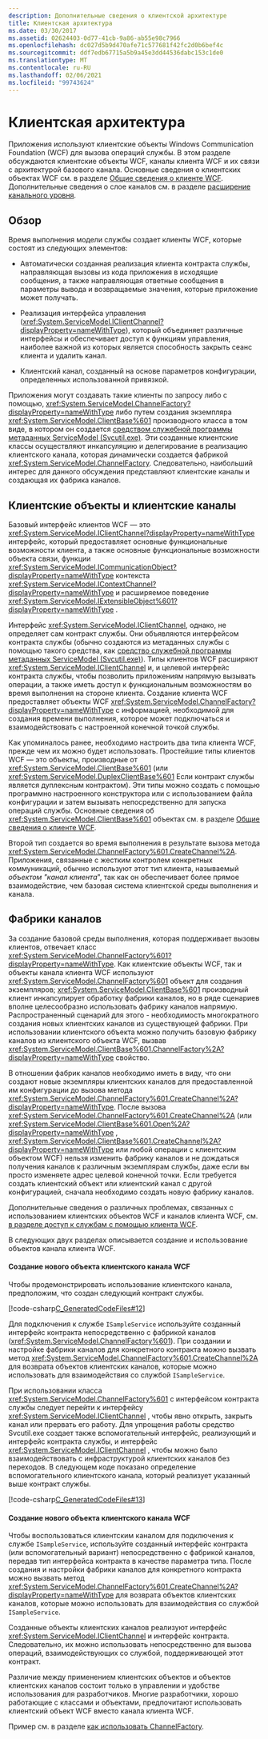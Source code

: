 ```yaml
---
description: Дополнительные сведения о клиентской архитектуре
title: Клиентская архитектура
ms.date: 03/30/2017
ms.assetid: 02624403-0d77-41cb-9a86-ab55e98c7966
ms.openlocfilehash: dc027d5b9d470afe71c577681f42fc2d0b6bef4c
ms.sourcegitcommit: ddf7edb67715a5b9a45e3dd44536dabc153c1de0
ms.translationtype: MT
ms.contentlocale: ru-RU
ms.lasthandoff: 02/06/2021
ms.locfileid: "99743624"
---
```

# <a name="client-architecture"></a>Клиентская архитектура

Приложения используют клиентские объекты Windows Communication Foundation (WCF) для вызова операций службы. В этом разделе обсуждаются клиентские объекты WCF, каналы клиента WCF и их связи с архитектурой базового канала. Основные сведения о клиентских объектах WCF см. в разделе [Общие сведения о клиенте WCF](../wcf-client-overview.md). Дополнительные сведения о слое каналов см. в разделе [расширение канального уровня](../extending/extending-the-channel-layer.md).  
  
## <a name="overview"></a>Обзор  

 Время выполнения модели службы создает клиенты WCF, которые состоят из следующих элементов:  
  
- Автоматически созданная реализация клиента контракта службы, направляющая вызовы из кода приложения в исходящие сообщения, а также направляющая ответные сообщения в параметры вывода и возвращаемые значения, которые приложение может получать.  
  
- Реализация интерфейса управления (<xref:System.ServiceModel.IClientChannel?displayProperty=nameWithType>), который объединяет различные интерфейсы и обеспечивает доступ к функциям управления, наиболее важной из которых является способность закрыть сеанс клиента и удалить канал.  
  
- Клиентский канал, созданный на основе параметров конфигурации, определенных использованной привязкой.  
  
 Приложения могут создавать такие клиенты по запросу либо с помощью, <xref:System.ServiceModel.ChannelFactory?displayProperty=nameWithType> либо путем создания экземпляра <xref:System.ServiceModel.ClientBase%601> производного класса в том виде, в котором он создается [средством служебной программы метаданных ServiceModel (Svcutil.exe)](../servicemodel-metadata-utility-tool-svcutil-exe.md). Эти созданные клиентские классы осуществляют инкапсуляцию и делегирование в реализацию клиентского канала, которая динамически создается фабрикой <xref:System.ServiceModel.ChannelFactory>. Следовательно, наибольший интерес для данного обсуждения представляют клиентские каналы и создающая их фабрика каналов.  
  
## <a name="client-objects-and-client-channels"></a>Клиентские объекты и клиентские каналы  

 Базовый интерфейс клиентов WCF — это <xref:System.ServiceModel.IClientChannel?displayProperty=nameWithType> интерфейс, который предоставляет основные функциональные возможности клиента, а также основные функциональные возможности объекта связи, функции <xref:System.ServiceModel.ICommunicationObject?displayProperty=nameWithType> контекста <xref:System.ServiceModel.IContextChannel?displayProperty=nameWithType> и расширяемое поведение <xref:System.ServiceModel.IExtensibleObject%601?displayProperty=nameWithType> .  
  
 Интерфейс <xref:System.ServiceModel.IClientChannel>, однако, не определяет сам контракт службы. Они объявляются интерфейсом контракта службы (обычно создаются из метаданных службы с помощью такого средства, как [средство служебной программы метаданных ServiceModel (Svcutil.exe)](../servicemodel-metadata-utility-tool-svcutil-exe.md)). Типы клиентов WCF расширяют <xref:System.ServiceModel.IClientChannel> и, и целевой интерфейс контракта службы, чтобы позволить приложениям напрямую вызывать операции, а также иметь доступ к функциональным возможностям во время выполнения на стороне клиента. Создание клиента WCF предоставляет объекты WCF <xref:System.ServiceModel.ChannelFactory?displayProperty=nameWithType> с информацией, необходимой для создания времени выполнения, которое может подключаться и взаимодействовать с настроенной конечной точкой службы.  
  
 Как упоминалось ранее, необходимо настроить два типа клиента WCF, прежде чем их можно будет использовать. Простейшие типы клиентов WCF — это объекты, производные от <xref:System.ServiceModel.ClientBase%601> (или <xref:System.ServiceModel.DuplexClientBase%601> Если контракт службы является дуплексным контрактом). Эти типы можно создать с помощью программно настроенного конструктора или с использованием файла конфигурации и затем вызывать непосредственно для запуска операций службы. Основные сведения об <xref:System.ServiceModel.ClientBase%601> объектах см. в разделе [Общие сведения о клиенте WCF](../wcf-client-overview.md).  
  
 Второй тип создается во время выполнения в результате вызова метода <xref:System.ServiceModel.ChannelFactory%601.CreateChannel%2A>. Приложения, связанные с жестким контролем конкретных коммуникаций, обычно используют этот тип клиента, называемый *объектом "канал клиента*", так как он обеспечивает более прямое взаимодействие, чем базовая система клиентской среды выполнения и канала.  
  
## <a name="channel-factories"></a>Фабрики каналов  

 За создание базовой среды выполнения, которая поддерживает вызовы клиентов, отвечает класс <xref:System.ServiceModel.ChannelFactory%601?displayProperty=nameWithType>. Как клиентские объекты WCF, так и объекты канала клиента WCF используют <xref:System.ServiceModel.ChannelFactory%601> объект для создания экземпляров; <xref:System.ServiceModel.ClientBase%601> производный клиент инкапсулирует обработку фабрики каналов, но в ряде сценариев вполне целесообразно использовать фабрику каналов напрямую. Распространенный сценарий для этого - необходимость многократного создания новых клиентских каналов из существующей фабрики. При использовании клиентского объекта можно получить базовую фабрику каналов из клиентского объекта WCF, вызвав <xref:System.ServiceModel.ClientBase%601.ChannelFactory%2A?displayProperty=nameWithType> свойство.  
  
 В отношении фабрик каналов необходимо иметь в виду, что они создают новые экземпляры клиентских каналов для предоставленной им конфигурации до вызова метода <xref:System.ServiceModel.ChannelFactory%601.CreateChannel%2A?displayProperty=nameWithType>. После вызова <xref:System.ServiceModel.ChannelFactory%601.CreateChannel%2A> (или <xref:System.ServiceModel.ClientBase%601.Open%2A?displayProperty=nameWithType> , <xref:System.ServiceModel.ClientBase%601.CreateChannel%2A?displayProperty=nameWithType> или любой операции с клиентским объектом WCF) нельзя изменить фабрику каналов и не дождаться получения каналов к различным экземплярам службы, даже если вы просто изменяете адрес целевой конечной точки. Если требуется создать клиентский объект или клиентский канал с другой конфигурацией, сначала необходимо создать новую фабрику каналов.  
  
 Дополнительные сведения о различных проблемах, связанных с использованием клиентских объектов WCF и каналов клиента WCF, см. [в разделе доступ к службам с помощью клиента WCF](accessing-services-using-a-client.md).  
  
 В следующих двух разделах описывается создание и использование объектов канала клиента WCF.  
  
#### <a name="creating-a-new-wcf-client-channel-object"></a>Создание нового объекта клиентского канала WCF  

 Чтобы продемонстрировать использование клиентского канала, предположим, что создан следующий контракт службы.  
  
 [!code-csharp[C_GeneratedCodeFiles#12](../../../../samples/snippets/csharp/VS_Snippets_CFX/c_generatedcodefiles/cs/proxycode.cs#12)]  
  
 Для подключения к службе `ISampleService` используйте созданный интерфейс контракта непосредственно с фабрикой каналов (<xref:System.ServiceModel.ChannelFactory%601>). При создании и настройке фабрики каналов для конкретного контракта можно вызвать метод <xref:System.ServiceModel.ChannelFactory%601.CreateChannel%2A> для возврата объектов клиентских каналов, которые можно использовать для взаимодействия со службой `ISampleService`.  
  
 При использовании класса <xref:System.ServiceModel.ChannelFactory%601> с интерфейсом контракта службы следует перейти к интерфейсу <xref:System.ServiceModel.IClientChannel> , чтобы явно открыть, закрыть канал или прервать его работу. Для упрощения работы средство Svcutil.exe создает также вспомогательный интерфейс, реализующий и интерфейс контракта службы, и интерфейс <xref:System.ServiceModel.IClientChannel> , чтобы можно было взаимодействовать с инфраструктурой клиентских каналов без переходов. В следующем коде показано определение вспомогательного клиентского канала, который реализует указанный выше контракт службы.  
  
 [!code-csharp[C_GeneratedCodeFiles#13](../../../../samples/snippets/csharp/VS_Snippets_CFX/c_generatedcodefiles/cs/proxycode.cs#13)]  
  
#### <a name="creating-a-new-wcf-client-channel-object"></a>Создание нового объекта клиентского канала WCF  

 Чтобы воспользоваться клиентским каналом для подключения к службе `ISampleService`, используйте созданный интерфейс контракта (или вспомогательный вариант) непосредственно с фабрикой каналов, передав тип интерфейса контракта в качестве параметра типа. После создания и настройки фабрики каналов для конкретного контракта можно вызвать метод <xref:System.ServiceModel.ChannelFactory%601.CreateChannel%2A?displayProperty=nameWithType> для возврата объектов клиентских каналов, которые можно использовать для взаимодействия со службой `ISampleService`.  
  
 Созданные объекты клиентских каналов реализуют интерфейс <xref:System.ServiceModel.IClientChannel> и интерфейс контракта. Следовательно, их можно использовать непосредственно для вызова операций, взаимодействующих со службой, поддерживающей этот контракт.  
  
 Различие между применением клиентских объектов и объектов клиентских каналов состоит только в управлении и удобстве использования для разработчиков. Многие разработчики, хорошо работающие с классами и объектами, предпочитают использовать клиентский объект WCF вместо канала клиента WCF.  
  
 Пример см. в разделе [как использовать ChannelFactory](how-to-use-the-channelfactory.md).
